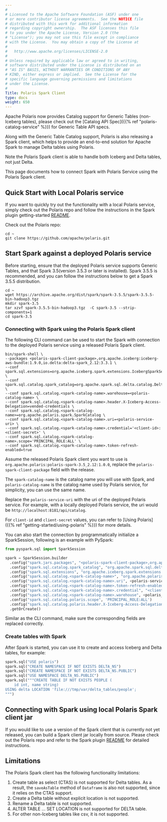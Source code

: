 ```yaml
---
#
# Licensed to the Apache Software Foundation (ASF) under one
# or more contributor license agreements.  See the NOTICE file
# distributed with this work for additional information
# regarding copyright ownership.  The ASF licenses this file
# to you under the Apache License, Version 2.0 (the
# "License"); you may not use this file except in compliance
# with the License.  You may obtain a copy of the License at
#
#   http://www.apache.org/licenses/LICENSE-2.0
#
# Unless required by applicable law or agreed to in writing,
# software distributed under the License is distributed on an
# "AS IS" BASIS, WITHOUT WARRANTIES OR CONDITIONS OF ANY
# KIND, either express or implied.  See the License for the
# specific language governing permissions and limitations
# under the License.
#
Title: Polaris Spark Client
type: docs
weight: 650
---
```


Apache Polaris now provides Catalog support for Generic Tables (non-Iceberg tables), please check out 
the [Catalog API Spec]({{% ref "polaris-catalog-service" %}}) for Generic Table API specs.

Along with the Generic Table Catalog support, Polaris is also releasing a Spark client, which helps to 
provide an end-to-end solution for Apache Spark to manage Delta tables using Polaris.

Note the Polaris Spark client is able to handle both Iceberg and Delta tables, not just Delta.

This page documents how to connect Spark with Polaris Service using the Polaris Spark client.

## Quick Start with Local Polaris service
If you want to quickly try out the functionality with a local Polaris service, simply check out the Polaris repo 
and follow the instructions in the Spark plugin getting-started 
[README](https://github.com/apache/polaris/blob/main/plugins/spark/v3.5/getting-started/README.md).

Check out the Polaris repo:
```shell
cd ~
git clone https://github.com/apache/polaris.git
```

## Start Spark against a deployed Polaris service
Before starting, ensure that the deployed Polaris service supports Generic Tables, and that Spark 3.5(version 3.5.3 or later is installed).
Spark 3.5.5 is recommended, and you can follow the instructions below to get a Spark 3.5.5 distribution.
```shell
cd ~
wget https://archive.apache.org/dist/spark/spark-3.5.5/spark-3.5.5-bin-hadoop3.tgz 
mkdir spark-3.5
tar xzvf spark-3.5.5-bin-hadoop3.tgz  -C spark-3.5 --strip-components=1
cd spark-3.5
```

### Connecting with Spark using the Polaris Spark client
The following CLI command can be used to start the Spark with connection to the deployed Polaris service using
a released Polaris Spark client.

```shell
bin/spark-shell \
--packages <polaris-spark-client-package>,org.apache.iceberg:iceberg-aws-bundle:1.9.0,io.delta:delta-spark_2.12:3.3.1 \
--conf spark.sql.extensions=org.apache.iceberg.spark.extensions.IcebergSparkSessionExtensions,io.delta.sql.DeltaSparkSessionExtension \
--conf spark.sql.catalog.spark_catalog=org.apache.spark.sql.delta.catalog.DeltaCatalog \
--conf spark.sql.catalog.<spark-catalog-name>.warehouse=<polaris-catalog-name> \
--conf spark.sql.catalog.<spark-catalog-name>.header.X-Iceberg-Access-Delegation=vended-credentials \
--conf spark.sql.catalog.<spark-catalog-name>=org.apache.polaris.spark.SparkCatalog \
--conf spark.sql.catalog.<spark-catalog-name>.uri=<polaris-service-uri> \
--conf spark.sql.catalog.<spark-catalog-name>.credential='<client-id>:<client-secret>' \
--conf spark.sql.catalog.<spark-catalog-name>.scope='PRINCIPAL_ROLE:ALL' \
--conf spark.sql.catalog.<spark-catalog-name>.token-refresh-enabled=true
```
Assume the released Polaris Spark client you want to use is `org.apache.polaris:polaris-spark-3.5_2.12:1.0.0`,
replace the `polaris-spark-client-package` field with the release.

The `spark-catalog-name` is the catalog name you will use with Spark, and `polaris-catalog-name` is the catalog name used 
by Polaris service, for simplicity, you can use the same name. 

Replace the `polaris-service-uri` with the uri of the deployed Polaris service. For example, with a locally deployed
Polaris service, the uri would be `http://localhost:8181/api/catalog`.

For `client-id` and `client-secret` values, you can refer to [Using Polaris]({{% ref "getting-started/using-polaris" %}}) 
for more details.

You can also start the connection by programmatically initialize a SparkSession, following is an example with PySpark:
```python
from pyspark.sql import SparkSession

spark = SparkSession.builder
  .config("spark.jars.packages", "<polaris-spark-client-package>,org.apache.iceberg:iceberg-aws-bundle:1.9.0,io.delta:delta-spark_2.12:3.3.1")
  .config("spark.sql.catalog.spark_catalog", "org.apache.spark.sql.delta.catalog.DeltaCatalog")
  .config("spark.sql.extensions", "org.apache.iceberg.spark.extensions.IcebergSparkSessionExtensions,io.delta.sql.DeltaSparkSessionExtension")
  .config("spark.sql.catalog.<spark-catalog-name>", "org.apache.polaris.spark.SparkCatalog")  
  .config("spark.sql.catalog.<spark-catalog-name>.uri", <polaris-service-uri>)
  .config("spark.sql.catalog.<spark-catalog-name>.token-refresh-enabled", "true")
  .config("spark.sql.catalog.<spark-catalog-name>.credential", "<client-id>:<client_secret>")
  .config("spark.sql.catalog.<spark-catalog-name>.warehouse", <polaris_catalog_name>)
  .config("spark.sql.catalog.polaris.scope", 'PRINCIPAL_ROLE:ALL')
  .config("spark.sql.catalog.polaris.header.X-Iceberg-Access-Delegation", 'vended-credentials')
  .getOrCreate()
```
Similar as the CLI command, make sure the corresponding fields are replaced correctly.

### Create tables with Spark
After Spark is started, you can use it to create and access Iceberg and Delta tables, for example:
```python
spark.sql("USE polaris")
spark.sql("CREATE NAMESPACE IF NOT EXISTS DELTA_NS")
spark.sql("CREATE NAMESPACE IF NOT EXISTS DELTA_NS.PUBLIC")
spark.sql("USE NAMESPACE DELTA_NS.PUBLIC")
spark.sql("""CREATE TABLE IF NOT EXISTS PEOPLE (
    id int, name string)
USING delta LOCATION 'file:///tmp/var/delta_tables/people';
""")
```

## Connecting with Spark using local Polaris Spark client jar
If you would like to use a version of the Spark client that is currently not yet released, you can
build a Spark client jar locally from source. Please check out the Polaris repo and refer to the Spark plugin
[README](https://github.com/apache/polaris/blob/main/plugins/spark/README.md) for detailed instructions.

## Limitations
The Polaris Spark client has the following functionality limitations:
1) Create table as select (CTAS) is not supported for Delta tables. As a result, the `saveAsTable` method of `Dataframe`
   is also not supported, since it relies on the CTAS support.
2) Create a Delta table without explicit location is not supported.
3) Rename a Delta table is not supported.
4) ALTER TABLE ... SET LOCATION is not supported for DELTA table.
5) For other non-Iceberg tables like csv, it is not supported.
